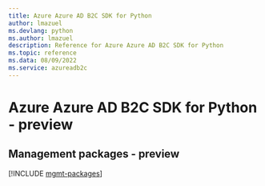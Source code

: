 ```yaml
---
title: Azure Azure AD B2C SDK for Python
author: lmazuel
ms.devlang: python
ms.author: lmazuel
description: Reference for Azure Azure AD B2C SDK for Python
ms.topic: reference
ms.data: 08/09/2022
ms.service: azureadb2c
---
```

# Azure Azure AD B2C SDK for Python - preview

## Management packages - preview
[!INCLUDE [mgmt-packages](azure-ad-b2c-mgmt-index.md)]